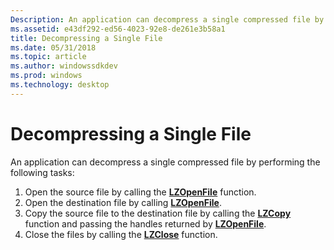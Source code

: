 ```yaml
---
Description: An application can decompress a single compressed file by using the LZOpenFile, LZCopy, and LZClose functions.
ms.assetid: e43df292-ed56-4023-92e8-de261e3b58a1
title: Decompressing a Single File
ms.date: 05/31/2018
ms.topic: article
ms.author: windowssdkdev
ms.prod: windows
ms.technology: desktop
---
```


# Decompressing a Single File

An application can decompress a single compressed file by performing the following tasks:

1.  Open the source file by calling the [**LZOpenFile**](/windows/win32/LzExpand/nf-lzexpand-lzopenfilea?branch=master) function.
2.  Open the destination file by calling [**LZOpenFile**](/windows/win32/LzExpand/nf-lzexpand-lzopenfilea?branch=master).
3.  Copy the source file to the destination file by calling the [**LZCopy**](/windows/win32/LzExpand/nf-lzexpand-lzcopy?branch=master) function and passing the handles returned by [**LZOpenFile**](/windows/win32/LzExpand/nf-lzexpand-lzopenfilea?branch=master).
4.  Close the files by calling the [**LZClose**](/windows/win32/LzExpand/nf-lzexpand-lzclose?branch=master) function.

 

 



